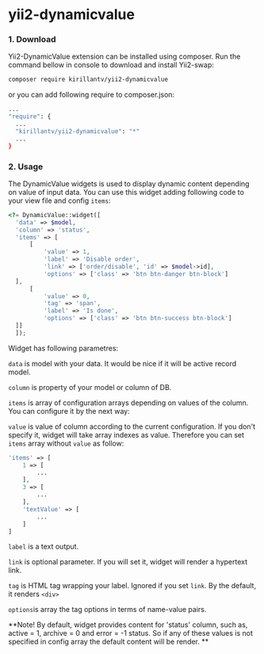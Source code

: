 # yii2-dynamicvalue

### 1. Download
Yii2-DynamicValue extension can be installed using composer. Run the command bellow in console to download 
and install Yii2-swap:

```bash
composer require kirillantv/yii2-dynamicvalue
```

or you can add following require to composer.json:
```bash
...
"require": {
  ...
  "kirillantv/yii2-dynamicvalue": "*"
  ...
}
```
### 2. Usage
The DynamicValue widgets is used to display dynamic content depending on value of input data. 
You can use this widget adding following code to your view file and config `items`:
```php
<?= DynamicValue::widget([
  'data' => $model,
  'column' => 'status',
  'items' => [
      [
          'value' => 1,
          'label' => 'Disable order',
          'link' => ['order/disable', 'id' => $model->id],
          'options' => ['class' => 'btn btn-danger btn-block']
  ],
      [
          'value' => 0,
          'tag' => 'span',
          'label' => 'Is done',
          'options' => ['class' => 'btn btn-success btn-block']
  ]]
  ]);
```
Widget has following parametres:

`data` is model with your data. It would be nice if it will be active record model.

`column` is property of your model or column of DB.

`items` is array of configuration arrays depending on values of the column. You can configure it
by the next way:

`value` is value of column according to the current configuration. If you don't specify it, widget will take 
array indexes as value. Therefore you can set `items` array without `value` as follow:
```php
'items' => [
    1 => [
        ...
    ],
    3 => [
        ...
    ],
    'textValue' => [
        ...
    ]
]
```

`label` is a text output.

`link` is optional parameter. If you will set it, widget will render a hypertext link.

`tag` is HTML tag wrapping your label. Ignored if you set `link`. By the default, it renders `<div>`

`options`is array the tag options in terms of name-value pairs.

**Note! By default, widget provides content for 'status' column, such as, active = 1, archive = 0 and error = -1 status.
So if any of these values is not specified in config array the default content will be render. **
